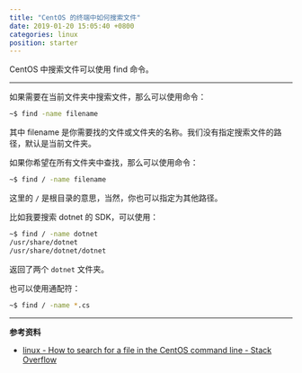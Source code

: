 ```yaml
---
title: "CentOS 的终端中如何搜索文件"
date: 2019-01-20 15:05:40 +0800
categories: linux
position: starter
---
```


CentOS 中搜索文件可以使用 find 命令。

---

如果需要在当前文件夹中搜索文件，那么可以使用命令：

```bash
~$ find -name filename
```

其中 filename 是你需要找的文件或文件夹的名称。我们没有指定搜索文件的路径，默认是当前文件夹。

如果你希望在所有文件夹中查找，那么可以使用命令：

```bash
~$ find / -name filename
```

这里的 `/` 是根目录的意思，当然，你也可以指定为其他路径。

比如我要搜索 dotnet 的 SDK，可以使用：

```bash
~$ find / -name dotnet
/usr/share/dotnet
/usr/share/dotnet/dotnet
```

返回了两个 `dotnet` 文件夹。

也可以使用通配符：

```bash
~$ find / -name *.cs
```

---

**参考资料**

- [linux - How to search for a file in the CentOS command line - Stack Overflow](https://stackoverflow.com/a/21046448/6233938)
